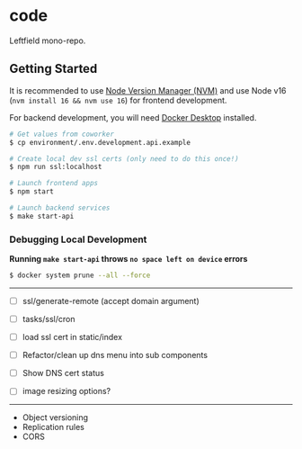 # code

Leftfield mono-repo.

## Getting Started

It is recommended to use [Node Version Manager (NVM)](https://github.com/nvm-sh/nvm) and use Node v16 (`nvm install 16 && nvm use 16`) for frontend development.

For backend development, you will need [Docker Desktop](https://www.docker.com/products/docker-desktop) installed.

```sh
# Get values from coworker
$ cp environment/.env.development.api.example

# Create local dev ssl certs (only need to do this once!)
$ npm run ssl:localhost

# Launch frontend apps
$ npm start

# Launch backend services
$ make start-api
```

### Debugging Local Development

**Running `make start-api` throws `no space left on device` errors**

```sh
$ docker system prune --all --force
```

---

- [ ] ssl/generate-remote (accept domain argument)
- [ ] tasks/ssl/cron
- [ ] load ssl cert in static/index

- [ ] Refactor/clean up dns menu into sub components
 - [ ] Show DNS cert status

- [ ] image resizing options?

---

- Object versioning
- Replication rules
- CORS
